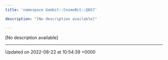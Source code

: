```yaml
---
title: 'namespace Gambit::CosmoBit::@657'

description: "[No description available]"

---
```







[No description available]






-------------------------------

Updated on 2022-08-22 at 10:54:39 +0000